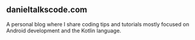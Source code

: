 ## danieltalkscode.com

A personal blog where I share coding tips and tutorials mostly focused on Android development and the Kotlin language.